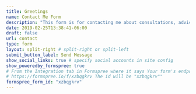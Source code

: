```yaml
---
title: Greetings
name: Contact Me Form
description: "This form is for contacting me about consultations, advice, or anything that I can do to help you out."
date: 2019-02-25T13:38:41-06:00
draft: false
url: contact
type: form
layout: split-right # split-right or split-left
submit_button_label: Send Message
show_social_links: true # specify social accounts in site config
show_poweredby_formspree: true
# From the Integration tab in Formspree where it says Your form's endpoint is:
# https://formspree.io/f/xzbqgkrv The id will be "xzbqgkrv"" 
formspree_form_id: "xzbqgkrv"
---
```



